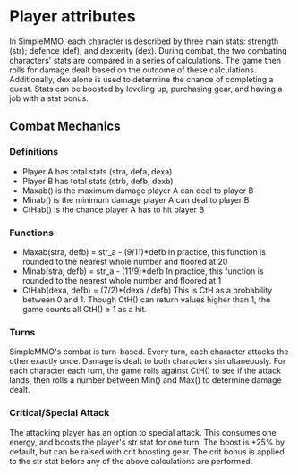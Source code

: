 # Player attributes

In SimpleMMO, each character is described by three main stats: strength (str); defence (def); and dexterity (dex). During combat, the two combating characters' stats are compared in a series of calculations. The game then rolls for damage dealt based on the outcome of these calculations. Additionally, dex alone is used to determine the chance of completing a quest. Stats can be boosted by leveling up, purchasing gear, and having a job with a stat bonus.


## Combat Mechanics
### Definitions
- Player A has total stats (stra, defa, dexa)
- Player B has total stats (strb, defb, dexb)
- Maxab() is the maximum damage player A can deal to player B
- Minab() is the minimum damage player A can deal to player B
- CtHab() is the chance player A has to hit player B
### Functions
- Maxab(stra, defb) = str_a - (9/11)*defb
In practice, this function is rounded to the nearest whole number and floored at 20
- Minab(stra, defb) = str_a - (11/9)*defb
In practice, this function is rounded to the nearest whole number and floored at 1
- CtHab(dexa, defb) = (7/2)*(dexa / defb)
This is CtH as a probability between 0 and 1. Though CtH() can return values higher than 1, the game counts all CtH() ≥ 1 as a hit.
### Turns
SimpleMMO's combat is turn-based. Every turn, each character attacks the other exactly once. Damage is dealt to both characters simultaneously. For each character each turn, the game rolls against CtH() to see if the attack lands, then rolls a number between Min() and Max() to determine damage dealt.

### Critical/Special Attack
The attacking player has an option to special attack. This consumes one energy, and boosts the player's str stat for one turn. The boost is +25% by default, but can be raised with crit boosting gear. The crit bonus is applied to the str stat before any of the above calculations are performed.
